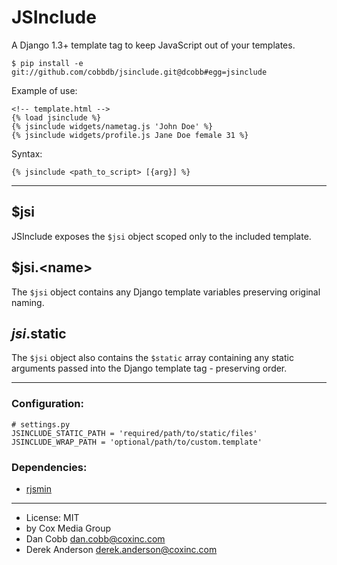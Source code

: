 JSInclude
=========

A Django 1.3+ template tag to keep JavaScript out of your templates.

    $ pip install -e git://github.com/cobbdb/jsinclude.git@dcobb#egg=jsinclude

Example of use:

    <!-- template.html -->
    {% load jsinclude %}
    {% jsinclude widgets/nametag.js 'John Doe' %}
    {% jsinclude widgets/profile.js Jane Doe female 31 %}

Syntax:

    {% jsinclude <path_to_script> [{arg}] %}

-----------

## $jsi
JSInclude exposes the ``$jsi`` object scoped only to the included
template.

## $jsi.&lt;name&gt;
The ``$jsi`` object contains any Django template variables
preserving original naming.

## $jsi.$static
The ``$jsi`` object also contains the ``$static`` array containing
any static arguments passed into the Django template tag - preserving
order.

-----------

### Configuration:

    # settings.py
    JSINCLUDE_STATIC_PATH = 'required/path/to/static/files'
    JSINCLUDE_WRAP_PATH = 'optional/path/to/custom.template'

### Dependencies:
* [rjsmin](http://opensource.perlig.de/rjsmin/doc-1.0/index.html)

------------------------

* License: MIT
* by Cox Media Group
* Dan Cobb <dan.cobb@coxinc.com>
* Derek Anderson <derek.anderson@coxinc.com>
